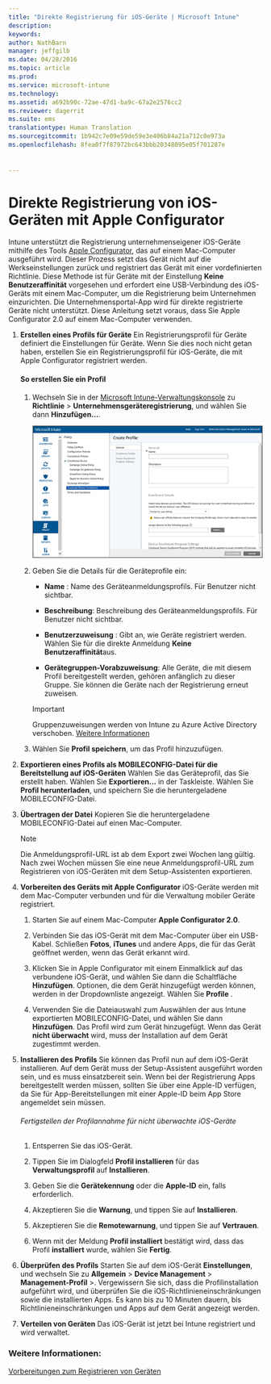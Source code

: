 ```yaml
---
title: "Direkte Registrierung für iOS-Geräte | Microsoft Intune"
description: 
keywords: 
author: NathBarn
manager: jeffgilb
ms.date: 04/28/2016
ms.topic: article
ms.prod: 
ms.service: microsoft-intune
ms.technology: 
ms.assetid: a692b90c-72ae-47d1-ba9c-67a2e2576cc2
ms.reviewer: dagerrit
ms.suite: ems
translationtype: Human Translation
ms.sourcegitcommit: 1b942c7e09e59de59e3e406b84a21a712c0e973a
ms.openlocfilehash: 8fea0f7f87972bc643bbb20348095e05f701287e


---
```


# Direkte Registrierung von iOS-Geräten mit Apple Configurator
Intune unterstützt die Registrierung unternehmenseigener iOS-Geräte mithilfe des Tools [Apple Configurator](http://go.microsoft.com/fwlink/?LinkId=518017), das auf einem Mac-Computer ausgeführt wird. Dieser Prozess setzt das Gerät nicht auf die Werkseinstellungen zurück und registriert das Gerät mit einer vordefinierten Richtlinie. Diese Methode ist für Geräte mit der Einstellung **Keine Benutzeraffinität** vorgesehen und erfordert eine USB-Verbindung des iOS-Geräts mit einem Mac-Computer, um die Registrierung beim Unternehmen einzurichten. Die Unternehmensportal-App wird für direkte registrierte Geräte nicht unterstützt. Diese Anleitung setzt voraus, dass Sie Apple Configurator 2.0 auf einem Mac-Computer verwenden.

1.  **Erstellen eines Profils für Geräte** Ein Registrierungsprofil für Geräte definiert die Einstellungen für Geräte. Wenn Sie dies noch nicht getan haben, erstellen Sie ein Registrierungsprofil für iOS-Geräte, die mit Apple Configurator registriert werden.

    #### So erstellen Sie ein Profil

    1.  Wechseln Sie in der [Microsoft Intune-Verwaltungskonsole](http://manage.microsoft.com) zu **Richtlinie** &gt; **Unternehmensgeräteregistrierung**, und wählen Sie dann **Hinzufügen…**.

        ![Erstellen einer Profilseite für die Geräteregistrierung](../media/pol-sa-corp-enroll.png)

    2.  Geben Sie die Details für die Geräteprofile ein:

        -   **Name** : Name des Geräteanmeldungsprofils. Für Benutzer nicht sichtbar.

        -   **Beschreibung**: Beschreibung des Geräteanmeldungsprofils. Für Benutzer nicht sichtbar.

        -   **Benutzerzuweisung** : Gibt an, wie Geräte registriert werden. Wählen Sie für die direkte Anmeldung **Keine Benutzeraffinität**aus.

        -   **Gerätegruppen-Vorabzuweisung**: Alle Geräte, die mit diesem Profil bereitgestellt werden, gehören anfänglich zu dieser Gruppe. Sie können die Geräte nach der Registrierung erneut zuweisen.

        >[!Important]
        >Gruppenzuweisungen werden von Intune zu Azure Active Directory verschoben. [Weitere Informationen](http://go.microsoft.com/fwlink/?LinkID=787064)
    3.  Wählen Sie **Profil speichern**, um das Profil hinzuzufügen.

5.  **Exportieren eines Profils als MOBILECONFIG-Datei für die Bereitstellung auf iOS-Geräten** Wählen Sie das Geräteprofil, das Sie erstellt haben. Wählen Sie **Exportieren…** in der Taskleiste. Wählen Sie **Profil herunterladen**, und speichern Sie die heruntergeladene MOBILECONFIG-Datei.

6.  **Übertragen der Datei** Kopieren Sie die heruntergeladene MOBILECONFIG-Datei auf einen Mac-Computer.
    > [!NOTE]
    > Die Anmeldungsprofil-URL ist ab dem Export zwei Wochen lang gültig. Nach zwei Wochen müssen Sie eine neue Anmeldungsprofil-URL zum Registrieren von iOS-Geräten mit dem Setup-Assistenten exportieren.
7.  **Vorbereiten des Geräts mit Apple Configurator** iOS-Geräte werden mit dem Mac-Computer verbunden und für die Verwaltung mobiler Geräte registriert.

    1.  Starten Sie auf einem Mac-Computer **Apple Configurator 2.0**.

    2.  Verbinden Sie das iOS-Gerät mit dem Mac-Computer über ein USB-Kabel. Schließen **Fotos**, **iTunes** und andere Apps, die für das Gerät geöffnet werden, wenn das Gerät erkannt wird.

    3.  Klicken Sie in Apple Configurator mit einem Einmalklick auf das verbundene iOS-Gerät, und wählen Sie dann die Schaltfläche **Hinzufügen**. Optionen, die dem Gerät hinzugefügt werden können, werden in der Dropdownliste angezeigt. Wählen Sie **Profile** .

    4.  Verwenden Sie die Dateiauswahl zum Auswählen der aus Intune exportierten MOBILECONFIG-Datei, und wählen Sie dann **Hinzufügen**. Das Profil wird zum Gerät hinzugefügt.  Wenn das Gerät **nicht überwacht** wird, muss der Installation auf dem Gerät zugestimmt werden.

8.  **Installieren des Profils** Sie können das Profil nun auf dem iOS-Gerät installieren. Auf dem Gerät muss der Setup-Assistent ausgeführt worden sein, und es muss einsatzbereit sein.  Wenn bei der Registrierung Apps bereitgestellt werden müssen, sollten Sie über eine Apple-ID verfügen, da Sie für App-Bereitstellungen mit einer Apple-ID beim App Store angemeldet sein müssen.

    ###### Fertigstellen der Profilannahme für nicht überwachte iOS-Geräte

    1.  Entsperren Sie das iOS-Gerät.

    2.  Tippen Sie im Dialogfeld **Profil installieren** für das **Verwaltungsprofil** auf **Installieren**.

    3.  Geben Sie die **Gerätekennung** oder die **Apple-ID** ein, falls erforderlich.

    4.  Akzeptieren Sie die **Warnung**, und tippen Sie auf **Installieren**.

    5.  Akzeptieren Sie die **Remotewarnung**, und tippen Sie auf **Vertrauen**.

    6.  Wenn mit der Meldung **Profil installiert** bestätigt wird, dass das Profil **installiert** wurde, wählen Sie **Fertig**.

9. **Überprüfen des Profils**
    Starten Sie auf dem iOS-Gerät **Einstellungen**, und wechseln Sie zu **Allgemein** &gt; **Device Management** &gt; **Management-Profil** &gt;. Vergewissern Sie sich, dass die Profilinstallation aufgeführt wird, und überprüfen Sie die iOS-Richtlinieneinschränkungen sowie die installierten Apps. Es kann bis zu 10 Minuten dauern, bis Richtlinieneinschränkungen und Apps auf dem Gerät angezeigt werden.

10. **Verteilen von Geräten** Das iOS-Gerät ist jetzt bei Intune registriert und wird verwaltet.


### Weitere Informationen:
[Vorbereitungen zum Registrieren von Geräten](get-ready-to-enroll-devices-in-microsoft-intune.md)



<!--HONumber=Jul16_HO1-->


